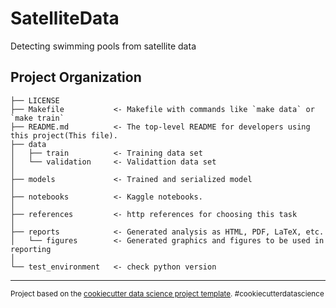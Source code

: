 SatelliteData
==============================

Detecting swimming pools from satellite data

Project Organization
------------

    ├── LICENSE
    ├── Makefile           <- Makefile with commands like `make data` or `make train`
    ├── README.md          <- The top-level README for developers using this project(This file).
    ├── data
    │   ├── train          <- Training data set
    │   └── validation     <- Validattion data set
    │
    ├── models             <- Trained and serialized model
    │
    ├── notebooks          <- Kaggle notebooks.
    │
    ├── references         <- http references for choosing this task
    │
    ├── reports            <- Generated analysis as HTML, PDF, LaTeX, etc.
    │   └── figures        <- Generated graphics and figures to be used in reporting
    │
    └── test_environment   <- check python version


--------

<p><small>Project based on the <a target="_blank" href="https://drivendata.github.io/cookiecutter-data-science/">cookiecutter data science project template</a>. #cookiecutterdatascience</small></p>

